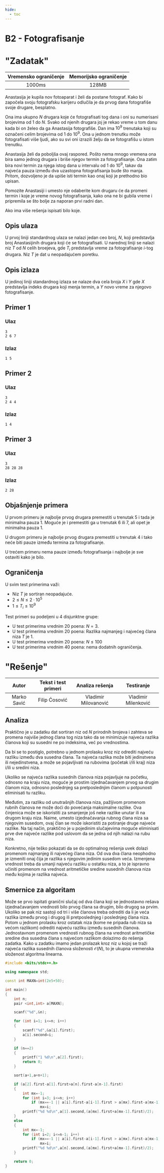 ```yaml
---
hide:
  - toc
---
```


# B2 - Fotografisanje

#  "Zadatak"

| Vremensko ograničenje | Memorijsko ograničenje |
|:-:|:-:|
| 1000ms | 128MB |

Anastasija je kupila nov fotoaparat i želi da postane fotograf. Kako bi započela svoju fotografsku karijeru odlučila je da prvog dana fotografiše svoje drugare, besplatno. 

Ona ima ukupno $N$ drugara koje će fotografisati tog dana i oni su numerisani brojevima od $1$ do $N$. Svako od njenih drugara joj je rekao vreme u tom danu kada bi on želeo da ga Anastasija fotografiše. Dan ima $10^9$ trenutaka koji su označeni celim brojevima od $1$ do $10^9$. Ona u jednom trenutku može fotografisati više ljudi, ako su svi oni izrazili želju da se fotografišu u istom trenutku. 

Anastasija želi da poboljša ovaj raspored. Pošto nema mnogo vremena ona bira samo jednog drugara i briše njegov termin za fotografisanje. Ona zatim bira novi termin za njega istog dana u intervalu od $1$ do $10^9$, takav da najveća pauza između dva uzastopna fotografisanja bude što manja. Pritom, dozvoljeno je da upiše isti termin kao onaj koji je prethodno bio upisan.

Pomozite Anastasiji i umesto nje odaberite kom drugaru će da promeni termin i koje je vreme novog fotografisanja, kako ona ne bi gubila vreme i pripremila se što bolje za naporan prvi radni dan.

Ako ima više rešenja ispisati bilo koje. 

## Opis ulaza

U prvoj liniji standardnog ulaza se nalazi jedan ceo broj, $N$, koji predstavlja broj Anastasijinih drugara koji će se fotografisati. U narednoj liniji se nalazi niz $T$ od $N$ celih broejeva, gde $T_i$ predstavlja vreme za fotografisanje $i$-tog drugara. Niz $T$ je dat u neopadajućem poretku.

## Opis izlaza

U jedinoj liniji standardnog izlaza se nalaze dva cela broja $X$ i $Y$ gde $X$ predstavlja indeks drugara koji menja termin, a $Y$ novo vreme za njegovo fotografisanje.

## Primer 1

### Ulaz

~~~
3
2 6 7
~~~

### Izlaz

~~~
1 5
~~~

## Primer 2

### Ulaz

~~~
3
2 4 4
~~~

### Izlaz

~~~
1 4
~~~

## Primer 3

### Ulaz

~~~
3
28 28 28
~~~

### Izlaz

~~~
2 28
~~~


## Objašnjenje primera

U prvom primeru je najbolje prvog drugara premestiti u trenutak 5 i tada je minimalna pauza 1. Moguće je i premestiti ga u trenutak 6 ili 7, ali opet je minimalna pauza 1.

U drugom primeru je najbolje prvog drugara premestiti u trenutak 4 i tako neće biti pauze između termina za fotografisanje.

U trećem primeru nema pauze između fotografisanja i najbolje je sve ostaviti kako je bilo.


## Ograničenja

U svim test primerima važi:

* Niz $T$ je sortiran neopadajuće.
* $2 \leq N \leq 2 \cdot 10^5$
* $1 \leq T_i \leq 10^9$

Test primeri su podeljeni u 4 disjunktne grupe:

* U test primerima vrednim 20 poena: $N = 3$.
* U test primerima vrednim 20 poena: Razlika najmanjeg i najvećeg člana niza $T$ je $1$.
* U test primerima vrednim 20 poena: $N \leq 100$
* U test primerima vrednim 40 poena: nema dodatnih ograničenja.

#  "Rešenje"

| Autor | Tekst i test primeri | Analiza rеšenja | Testiranje |
|:-:|:-:|:-:|:-:|
| Marko Savić | Filip Ćosović | Vladimir Milovanović | Vladimir Milenković |

## Analiza

Praktično je u zadatku dat sortiran niz od $N$ prirodnih brojeva i zahteva se promena najviše jednog člana tog niza tako da se minimizuje najveća razlika članova koji su susedni ne po indeksima, već po vrednostima.

Da bi se to postiglo, potrebno u jednom prolasku kroz niz odrediti najveću razliku između dva susedna člana. Ta najveća razlika može biti jedinstvena ili nejedinstvena, a može se pojavljivati na rubovima (početak i/ili kraj) niza i/ili u sredini niza.

Ukoliko se najveća razlika susednih članova niza pojavljuje na početku, odnosno na kraju niza, moguće je prostim izjednačavanjem prvog sa drugim članom niza, odnosno poslednjeg sa pretposlednjim članom u potpunosti eliminisati tu razliku.

Međutim, za razliku od unutrašnjih članova niza, pažljivom promenom rubnih članova ne može doći do povećanja maksimalne razlike. Ova činjenica može se iskoristiti za smanjenje još neke razlike unutar ili na drugom kraju niza. Naime, umesto izjednačavanja rubnog člana niza sa njegovim susedom, ovaj član se može iskoristiti za potiranje druge najveće razlike. Na taj način, praktično je u pojedinim slučajevima moguće eliminisati prve dve najveće razlike pod uslovom da se jedna od njih nalazi na rubu niza.

Konkretno, nije teško pokazati da se do optimalnog rešenja uvek dolazi promenom najmanjeg ili najvećeg člana niza. Od ova dva člana neophodno je izmeniti onaj čija je razlika s njegovim jedinim susedom veća. Izmenjena vrednost treba da umanji najveću razliku u ostatku niza, a to je ispravno učiniti promenom na vrednost aritmetičke sredine susednih članova niza među kojima je razlika najveća.

## Smernice za algoritam

Može se prvo ispitati granični slučaj od dva člana koji se jednostavno rešava izjednačavanjem vrednosti bilo prvog člana sa drugim, bilo drugog sa prvim. Ukoliko se pak niz sastoji od tri i više članova treba odrediti da li je veća razlika između prvog i drugog ili pretposlednjeg i poslednjeg člana niza. Potom u jednom prolasku kroz ostatak niza (kome ne pripada rub niza sa većom razlikom) odrediti najveću razliku između susednih članova. Jednostavnom promenom vrednosti rubnog člana na vrednost aritmetičke sredine dva susedna člana s najvećom razlikom dolazimo do rešenja zadatka. Kako u zadatku imamo jedan prolazak kroz niz u kojoj se traži najveća razlika susednih članova složenosti $\mathcal{O}(N)$, to je ukupna vremenska složenost algoritma linearna.

``` cpp title="02_fotografisanje.cpp" linenums="1"
#include <bits/stdc++.h>

using namespace std;

const int MAXN=int(2e5+50);

int main()
{
    int n;
    pair <int,int> a[MAXN];

    scanf("%d",&n);

    for (int i=1; i<=n; i++)
    {
        scanf("%d",&a[i].first);
        a[i].second=i;
    }

    if (n==2)
    {
        printf("1 %d\n",a[2].first);
        return 0;
    }

    sort(a+1,a+n+1);

    if (a[2].first-a[1].first>a[n].first-a[n-1].first)
    {
        int mx=-1;
        for (int i=3; i<=n; i++)
            if (mx==-1 || a[i].first-a[i-1].first > a[mx].first-a[mx-1].first)
                mx=i;
        printf("%d %d\n",a[1].second,(a[mx].first+a[mx-1].first)/2);
    }
    else
    {
        int mx=-1;
        for (int i=2; i<=n-1; i++)
            if (mx==-1 || a[i].first-a[i-1].first > a[mx].first-a[mx-1].first)
                mx=i;
        printf("%d %d\n",a[n].second,(a[mx].first+a[mx-1].first)/2);
    }

    return 0;
}

```
